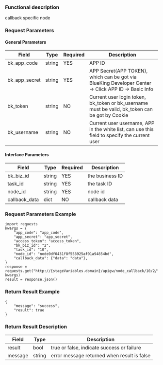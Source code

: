 ### Functional description

callback specific node

### Request Parameters

#### General Parameters
|   Field         |  Type       | Required |  Description    |
|-----------------|-------------|---------|------------------|
|   bk_app_code   |   string    |   YES    |  APP ID |
|   bk_app_secret |   string    |   YES    |  APP Secret(APP TOKEN), which can be got via BlueKing Developer Center -> Click APP ID -> Basic Info |
|   bk_token      |   string    |   NO     |  Current user login token, bk_token or bk_username must be valid, bk_token can be got by Cookie      |
|   bk_username   |   string    |   NO     |  Current user username, APP in the white list, can use this field to specify the current user        |

#### Interface Parameters

| Field          |  Type       | Required   |  Description             |
| ------------ | ------------ | ------ | ---------------- |
|   bk_biz_id    |   string     |   YES   |  the business ID |
|   task_id     |   string   |   YES   |  the task ID     |
|   node_id        | string     | YES         | node id                        |
|   callback_data        | dict     | NO         | callback data          |           |

### Request Parameters Example

```
import requests
kwargs = {
    "app_code": "app_code",
    "app_secret": "app_secret",
    "access_token": "access_token",
    "bk_biz_id": "2",
    "task_id": "10",
    "node_id": "node0df0431f8f553925af01a94854bd",
    "callback_data": {"data": "data"},
}
response = requests.get("http://{stageVariables.domain}/apigw/node_callback/10/2/", kwargs)
result = response.json()
```

### Return Result Example

```
{
    "message": "success",
    "result": true
}
```

### Return Result Description

| Field      | Type      | Description      |
| ------------  | ---------- | ------------------------------ |
|  result   |    bool    |      true or false, indicate success or failure   |
|  message  |    string  |      error message returned when result is false  |
